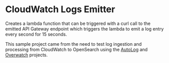 # CloudWatch Logs Emitter

Creates a lambda function that can be triggered with a curl call to the emitted API Gateway endpoint
which triggers the lambda to emit a log entry every second for 15 seconds.

This sample project came from the need to test log ingestion and processing from CloudWatch to OpenSearch
using the [AutoLog](https://github.com/truemark/autolog) and [Overwatch](https://github.com/truemark/overwatch)
projects.
